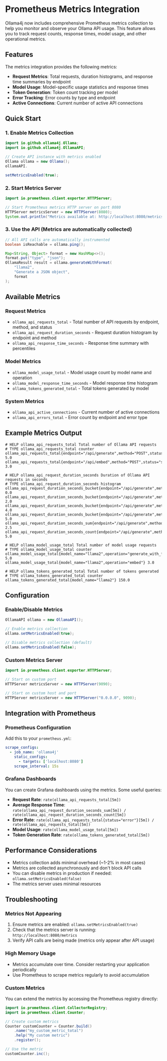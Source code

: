 # Prometheus Metrics Integration

Ollama4j now includes comprehensive Prometheus metrics collection to help you monitor and observe your Ollama API usage. This feature allows you to track request counts, response times, model usage, and other operational metrics.

## Features

The metrics integration provides the following metrics:

- **Request Metrics**: Total requests, duration histograms, and response time summaries by endpoint
- **Model Usage**: Model-specific usage statistics and response times
- **Token Generation**: Token count tracking per model
- **Error Tracking**: Error counts by type and endpoint
- **Active Connections**: Current number of active API connections

## Quick Start

### 1. Enable Metrics Collection

```java
import io.github.ollama4j.Ollama;
import io.github.ollama4j.OllamaAPI;

// Create API instance with metrics enabled
Ollama ollama = new Ollama();
ollamaAPI.

setMetricsEnabled(true);
```

### 2. Start Metrics Server

```java
import io.prometheus.client.exporter.HTTPServer;

// Start Prometheus metrics HTTP server on port 8080
HTTPServer metricsServer = new HTTPServer(8080);
System.out.println("Metrics available at: http://localhost:8080/metrics");
```

### 3. Use the API (Metrics are automatically collected)

```java
// All API calls are automatically instrumented
boolean isReachable = ollama.ping();

Map<String, Object> format = new HashMap<>();
format.put("type", "json");
OllamaResult result = ollama.generateWithFormat(
    "llama2",
    "Generate a JSON object",
    format
);
```

## Available Metrics

### Request Metrics

- `ollama_api_requests_total` - Total number of API requests by endpoint, method, and status
- `ollama_api_request_duration_seconds` - Request duration histogram by endpoint and method
- `ollama_api_response_time_seconds` - Response time summary with percentiles

### Model Metrics

- `ollama_model_usage_total` - Model usage count by model name and operation
- `ollama_model_response_time_seconds` - Model response time histogram
- `ollama_tokens_generated_total` - Total tokens generated by model

### System Metrics

- `ollama_api_active_connections` - Current number of active connections
- `ollama_api_errors_total` - Error count by endpoint and error type

## Example Metrics Output

```
# HELP ollama_api_requests_total Total number of Ollama API requests
# TYPE ollama_api_requests_total counter
ollama_api_requests_total{endpoint="/api/generate",method="POST",status="success"} 5.0
ollama_api_requests_total{endpoint="/api/embed",method="POST",status="success"} 3.0

# HELP ollama_api_request_duration_seconds Duration of Ollama API requests in seconds
# TYPE ollama_api_request_duration_seconds histogram
ollama_api_request_duration_seconds_bucket{endpoint="/api/generate",method="POST",le="0.1"} 0.0
ollama_api_request_duration_seconds_bucket{endpoint="/api/generate",method="POST",le="0.5"} 2.0
ollama_api_request_duration_seconds_bucket{endpoint="/api/generate",method="POST",le="1.0"} 4.0
ollama_api_request_duration_seconds_bucket{endpoint="/api/generate",method="POST",le="+Inf"} 5.0
ollama_api_request_duration_seconds_sum{endpoint="/api/generate",method="POST"} 2.5
ollama_api_request_duration_seconds_count{endpoint="/api/generate",method="POST"} 5.0

# HELP ollama_model_usage_total Total number of model usage requests
# TYPE ollama_model_usage_total counter
ollama_model_usage_total{model_name="llama2",operation="generate_with_format"} 5.0
ollama_model_usage_total{model_name="llama2",operation="embed"} 3.0

# HELP ollama_tokens_generated_total Total number of tokens generated
# TYPE ollama_tokens_generated_total counter
ollama_tokens_generated_total{model_name="llama2"} 150.0
```

## Configuration

### Enable/Disable Metrics

```java
OllamaAPI ollama = new OllamaAPI();

// Enable metrics collection
ollama.setMetricsEnabled(true);

// Disable metrics collection (default)
ollama.setMetricsEnabled(false);
```

### Custom Metrics Server

```java
import io.prometheus.client.exporter.HTTPServer;

// Start on custom port
HTTPServer metricsServer = new HTTPServer(9090);

// Start on custom host and port
HTTPServer metricsServer = new HTTPServer("0.0.0.0", 9090);
```

## Integration with Prometheus

### Prometheus Configuration

Add this to your `prometheus.yml`:

```yaml
scrape_configs:
  - job_name: 'ollama4j'
    static_configs:
      - targets: ['localhost:8080']
    scrape_interval: 15s
```

### Grafana Dashboards

You can create Grafana dashboards using the metrics. Some useful queries:

- **Request Rate**: `rate(ollama_api_requests_total[5m])`
- **Average Response Time**: `rate(ollama_api_request_duration_seconds_sum[5m]) / rate(ollama_api_request_duration_seconds_count[5m])`
- **Error Rate**: `rate(ollama_api_requests_total{status="error"}[5m]) / rate(ollama_api_requests_total[5m])`
- **Model Usage**: `rate(ollama_model_usage_total[5m])`
- **Token Generation Rate**: `rate(ollama_tokens_generated_total[5m])`

## Performance Considerations

- Metrics collection adds minimal overhead (~1-2% in most cases)
- Metrics are collected asynchronously and don't block API calls
- You can disable metrics in production if needed: `ollama.setMetricsEnabled(false)`
- The metrics server uses minimal resources

## Troubleshooting

### Metrics Not Appearing

1. Ensure metrics are enabled: `ollama.setMetricsEnabled(true)`
2. Check that the metrics server is running: `http://localhost:8080/metrics`
3. Verify API calls are being made (metrics only appear after API usage)

### High Memory Usage

- Metrics accumulate over time. Consider restarting your application periodically
- Use Prometheus to scrape metrics regularly to avoid accumulation

### Custom Metrics

You can extend the metrics by accessing the Prometheus registry directly:

```java
import io.prometheus.client.CollectorRegistry;
import io.prometheus.client.Counter;

// Create custom metrics
Counter customCounter = Counter.build()
    .name("my_custom_metric_total")
    .help("My custom metric")
    .register();

// Use the metric
customCounter.inc();
```
